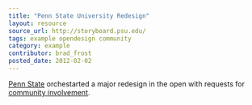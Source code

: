 ```yaml
---
title: "Penn State University Redesign"
layout: resource
source_url: http://storyboard.psu.edu/
tags: example opendesign community
category: example
contributor: brad_frost
posted_date: 2012-02-02
---
```

[Penn State](http://www.psu.edu/) orchestarted a major redesign in the open with requests for [community involvement](http://storyboard.psu.edu/2012/02/10/how-what-who/).
